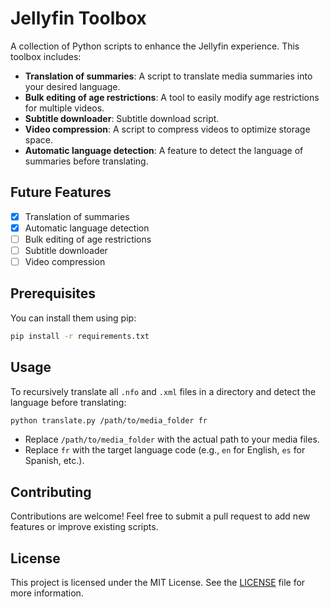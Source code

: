 # Jellyfin Toolbox

A collection of Python scripts to enhance the Jellyfin experience. This toolbox includes:

- **Translation of summaries**: A script to translate media summaries into your desired language.
- **Bulk editing of age restrictions**: A tool to easily modify age restrictions for multiple videos.
- **Subtitle downloader**: Subtitle download script.
- **Video compression**: A script to compress videos to optimize storage space.
- **Automatic language detection**: A feature to detect the language of summaries before translating.

## Future Features

- [x] Translation of summaries
- [x] Automatic language detection
- [ ] Bulk editing of age restrictions
- [ ] Subtitle downloader
- [ ] Video compression

## Prerequisites

You can install them using pip:

```bash
pip install -r requirements.txt
```

## Usage

To recursively translate all `.nfo` and `.xml` files in a directory and detect the language before translating:

```bash
python translate.py /path/to/media_folder fr
```

- Replace `/path/to/media_folder` with the actual path to your media files.
- Replace `fr` with the target language code (e.g., `en` for English, `es` for Spanish, etc.).

## Contributing

Contributions are welcome! Feel free to submit a pull request to add new features or improve existing scripts.

## License

This project is licensed under the MIT License. See the [LICENSE](LICENSE) file for more information.
